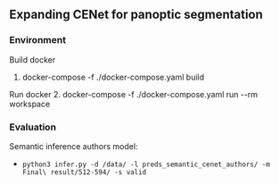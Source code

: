 ## Expanding CENet for panoptic segmentation

### Environment

Build docker
1. docker-compose -f ./docker-compose.yaml build

Run docker
2. docker-compose -f ./docker-compose.yaml run --rm workspace

### Evaluation

Semantic inference authors model:

- `python3 infer.py -d /data/ -l preds_semantic_cenet_authors/ -m Final\ result/512-594/ -s valid`


